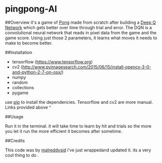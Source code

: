 # pingpong-AI

##Overview
it's a  game of [Pong](http://www.ponggame.org)  made from scratch after building a [Deep Q Network](https://www.quora.com/Artificial-Intelligence-What-is-an-intuitive-explanation-of-how-deep-Q-networks-DQN-work) which gets better over time through trial and error. The DQN is a convolutional neural network that reads in pixel data from the game and the game score. Using just those 2 parameters, it learns what moves it needs to make to become better.

##Installation


* tensorflow (https://www.tensorflow.org)
* cv2 (http://www.pyimagesearch.com/2015/06/15/install-opencv-3-0-and-python-2-7-on-osx/)
* numpy
* random
* collections
* pygame

use [pip](https://pypi.python.org/pypi/pip) to install the dependencies. Tensorflow and cv2 are more manual. Links provided above ^

##Usage 

Run it in the terminal. it will take time to learn by hit and trials so the more you let it run the more efficient it becomes after sometime.



##Credits

This code was by [malreddysid](https://github.com/malreddysid) i've just wrappedand updated  it. its a very cool thing to do . 

